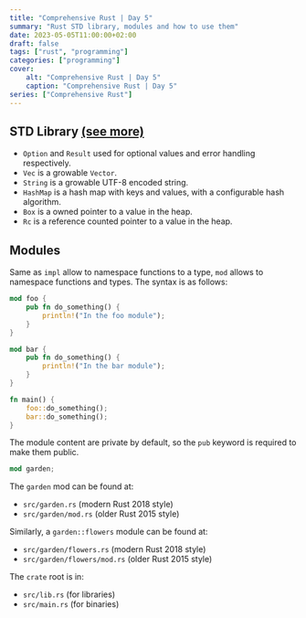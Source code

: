 ```yaml
---
title: "Comprehensive Rust | Day 5"
summary: "Rust STD library, modules and how to use them"
date: 2023-05-05T11:00:00+02:00
draft: false
tags: ["rust", "programming"]
categories: ["programming"]
cover:
    alt: "Comprehensive Rust | Day 5"
    caption: "Comprehensive Rust | Day 5"
series: ["Comprehensive Rust"]
---
```


## STD Library [(see more)](https://google.github.io/comprehensive-rust/std.html)

- `Option` and `Result` used for optional values and error handling respectively.
- `Vec` is a growable `Vector`.
- `String` is a growable UTF-8 encoded string.
- `HashMap` is a hash map with keys and values, with a configurable hash algorithm.
- `Box` is a owned pointer to a value in the heap. 
- `Rc` is a reference counted pointer to a value in the heap.


## Modules

Same as `impl` allow to namespace functions to a type, `mod` allows to namespace functions
and types. The syntax is as follows:

```rust
mod foo {
    pub fn do_something() {
        println!("In the foo module");
    }
}

mod bar {
    pub fn do_something() {
        println!("In the bar module");
    }
}

fn main() {
    foo::do_something();
    bar::do_something();
}
```

The module content are private by default, so the `pub` keyword is required 
to make them public.

```rust
mod garden;
```

The `garden` mod can be found at:

- `src/garden.rs` (modern Rust 2018 style)
- `src/garden/mod.rs` (older Rust 2015 style)

Similarly, a `garden::flowers` module can be found at:

- `src/garden/flowers.rs` (modern Rust 2018 style)
- `src/garden/flowers/mod.rs` (older Rust 2015 style)

The `crate` root is in:

- `src/lib.rs` (for libraries)
- `src/main.rs` (for binaries)
